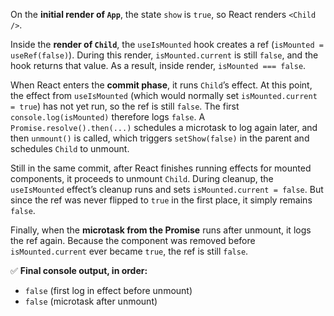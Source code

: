On the **initial render of `App`**, the state `show` is `true`, so React renders `<Child />`.

Inside the **render of `Child`**, the `useIsMounted` hook creates a ref (`isMounted = useRef(false)`). During this render, `isMounted.current` is still `false`, and the hook returns that value. As a result, inside render, `isMounted === false`.

When React enters the **commit phase**, it runs `Child`’s effect. At this point, the effect from `useIsMounted` (which would normally set `isMounted.current = true`) has not yet run, so the ref is still `false`. The first `console.log(isMounted)` therefore logs `false`. A `Promise.resolve().then(...)` schedules a microtask to log again later, and then `unmount()` is called, which triggers `setShow(false)` in the parent and schedules `Child` to unmount.

Still in the same commit, after React finishes running effects for mounted components, it proceeds to unmount `Child`. During cleanup, the `useIsMounted` effect’s cleanup runs and sets `isMounted.current = false`. But since the ref was never flipped to `true` in the first place, it simply remains `false`.

Finally, when the **microtask from the Promise** runs after unmount, it logs the ref again. Because the component was removed before `isMounted.current` ever became `true`, the ref is still `false`.

✅ **Final console output, in order:**

* `false` (first log in effect before unmount)
* `false` (microtask after unmount)
